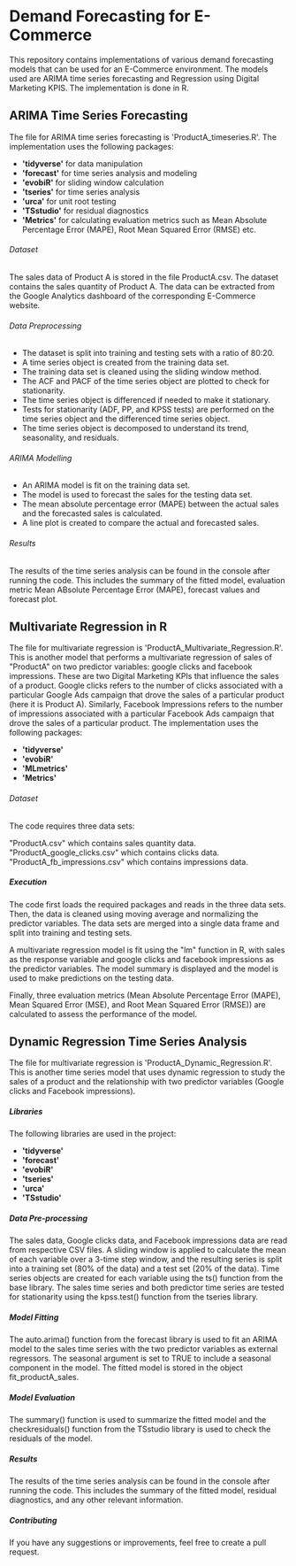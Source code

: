 # Demand Forecasting for E-Commerce

This repository contains implementations of various demand forecasting models that can be used for an E-Commerce environment. The models used are ARIMA time series forecasting and Regression using Digital Marketing KPIS. The implementation is done in R. 

## ARIMA Time Series Forecasting 
The file for ARIMA time series forecasting is 'ProductA_timeseries.R'. The implementation uses the following packages:

- **'tidyverse'** for data manipulation
- **'forecast'** for time series analysis and modeling
- **'evobiR'** for sliding window calculation
- **'tseries'** for time series analysis
- **'urca'** for unit root testing
- **'TSstudio'** for residual diagnostics
- **'Metrics'** for calculating evaluation metrics such as Mean Absolute Percentage Error (MAPE), Root Mean Squared Error (RMSE) etc. 

###### Dataset
The sales data of Product A is stored in the file ProductA.csv. The dataset contains the sales quantity of Product A. The data can be extracted from the Google Analytics dashboard of the corresponding E-Commerce website. 

###### Data Preprocessing
- The dataset is split into training and testing sets with a ratio of 80:20.
- A time series object is created from the training data set.
- The training data set is cleaned using the sliding window method.
- The ACF and PACF of the time series object are plotted to check for stationarity.
- The time series object is differenced if needed to make it stationary.
- Tests for stationarity (ADF, PP, and KPSS tests) are performed on the time series object and the differenced time series object.
- The time series object is decomposed to understand its trend, seasonality, and residuals.

###### ARIMA Modelling
- An ARIMA model is fit on the training data set.
- The model is used to forecast the sales for the testing data set.
- The mean absolute percentage error (MAPE) between the actual sales and the forecasted sales is calculated.
- A line plot is created to compare the actual and forecasted sales.

###### Results
The results of the time series analysis can be found in the console after running the code. This includes the summary of the fitted model, evaluation metric Mean ABsolute Percentage Error (MAPE), forecast values and forecast plot. 

## Multivariate Regression in R
The file for multivariate regression is 'ProductA_Multivariate_Regression.R'. This is another model that performs a multivariate regression of sales of "ProductA" on two predictor variables: google clicks and facebook impressions. These are two Digital Marketing KPIs that influence the sales of a product. Google clicks refers to the number of clicks associated with a particular Google Ads campaign that drove the sales of a particular product (here it is Product A). Similarly, Facebook Impressions refers to the number of impressions associated with a particular Facebook Ads campaign that drove the sales of a particular product. The implementation uses the following packages:

- **'tidyverse'**
- **'evobiR'**
- **'MLmetrics'**
- **'Metrics'**

###### Dataset
The code requires three data sets:

"ProductA.csv" which contains sales quantity data.
"ProductA_google_clicks.csv" which contains clicks data.
"ProductA_fb_impressions.csv" which contains impressions data.

##### Execution
The code first loads the required packages and reads in the three data sets. Then, the data is cleaned using moving average and normalizing the predictor variables. The data sets are merged into a single data frame and split into training and testing sets.

A multivariate regression model is fit using the "lm" function in R, with sales as the response variable and google clicks and facebook impressions as the predictor variables. The model summary is displayed and the model is used to make predictions on the testing data.

Finally, three evaluation metrics (Mean Absolute Percentage Error (MAPE), Mean Squared Error (MSE), and Root Mean Squared Error (RMSE)) are calculated to assess the performance of the model.

## Dynamic Regression Time Series Analysis
The file for multivariate regression is 'ProductA_Dynamic_Regression.R'. This is another time series model that uses dynamic regression to study the sales of a product and the relationship with two predictor variables (Google clicks and Facebook impressions).

##### Libraries
The following libraries are used in the project:

- **'tidyverse'** 
- **'forecast'** 
- **'evobiR'**
- **'tseries'** 
- **'urca'** 
- **'TSstudio'** 

##### Data Pre-processing
The sales data, Google clicks data, and Facebook impressions data are read from respective CSV files. A sliding window is applied to calculate the mean of each variable over a 3-time step window, and the resulting series is split into a training set (80% of the data) and a test set (20% of the data). Time series objects are created for each variable using the ts() function from the base library. The sales time series and both predictor time series are tested for stationarity using the kpss.test() function from the tseries library.

##### Model Fitting
The auto.arima() function from the forecast library is used to fit an ARIMA model to the sales time series with the two predictor variables as external regressors. The seasonal argument is set to TRUE to include a seasonal component in the model. The fitted model is stored in the object fit_productA_sales.

##### Model Evaluation
The summary() function is used to summarize the fitted model and the checkresiduals() function from the TSstudio library is used to check the residuals of the model.

##### Results
The results of the time series analysis can be found in the console after running the code. This includes the summary of the fitted model, residual diagnostics, and any other relevant information.

##### Contributing
If you have any suggestions or improvements, feel free to create a pull request.
